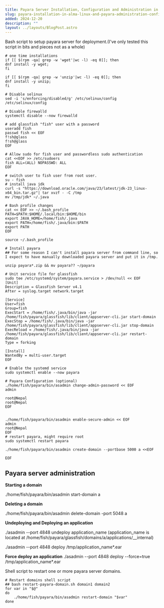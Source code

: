 ```yaml
---
title: Payara Server Installation, Configuration and Administration in Alma Linux 9
slug: payara-installation-in-alma-linux-and-payara-administration-configuration
added: 2024-12-20
description: ""
layout: ../layouts/BlogPost.astro
---
```


Bash script to setup payara server for deployment.(I've only tested this script in bits and pieces not as a whole)

```
# one time installations
if [[ $(rpm -qa| grep -w 'wget'|wc -l) -eq 0]]; then
dnf install -y wget;
fi

if [[ $(rpm -qa| grep -w 'unzip'|wc -l) -eq 0]]; then
dnf install -y unzip;
fi

# Disable selinux
sed -i 's/enforcing/disabled/g' /etc/selinux/config /etc/selinux/config

# Disable firewalld
systemctl disable --now firewalld

# add glassfish "fish" user with a password
useradd fish
passwd fish << EOF
f!sh@glass
f!sh@glass
EOF

# Allow sudo for fish user and passwordless sudo authentication
cat <<EOF >> /etc/sudoers
fish ALL=(ALL) NOPASSWD: ALL
EOF

# switch user to fish user from root user.
su - fish
# install java jdk
curl -s "https://download.oracle.com/java/23/latest/jdk-23_linux-x64_bin.tar.gz"| tar xvzf - -C /tmp
mv /tmp/jdk* ~/.java

# Bash profile changes
cat << EOF >> ~/.bash_profile
PATH=$PATH:$HOME/.local/bin:$HOME/bin
export JAVA_HOME=/home/fish/.java
export PATH=/home/fish/.java/bin:$PATH
export PATH
EOF

source ~/.bash_profile

# Install payara
## For some reason I can't install payara server from command line, so I expect to have manually downloaded payara server and put it in /tmp.

unzip payara*.zip && mv payara?? ~/payara

# Unit service file for glassfish
sudo tee /etc/systemd/system/payara.service > /dev/null << EOF
[Unit]
Description = GlassFish Server v4.1
After = syslog.target network.target

[Service]
User=fish
Group=fish
ExecStart = /home/fish/.java/bin/java -jar /home/fish/payara/glassfish/lib/client/appserver-cli.jar start-domain
ExecStop = /home/fish/.java/bin/java -jar /home/fish/payara/glassfish/lib/client/appserver-cli.jar stop-domain
ExecReload = /home/fish/.java/bin/java -jar /home/fish/payara/glassfish/lib/client/appserver-cli.jar restart-domain
Type = forking

[Install]
WantedBy = multi-user.target
EOF

# Enable the systemd service
sudo systemctl enable --now payara

# Payara Configuration (optional)
./home/fish/payara/bin/asadmin change-admin-password << EOF
admin

root@Nepal
root@Nepal
EOF


./home/fish/payara/bin/asadmin enable-secure-admin << EOF
admin
root@Nepal
EOF
# restart payara, might require root
sudo systemctl restart payara

./home/fish/payara/bin/asadmin create-domain --portbase 5000 a <<EOF

EOF
```

## Payara server administration

**Starting a domain**

./home/fish/payara/bin/asadmin start-domain a

**Deleting a domain**

./home/fish/payara/bin/asadmin delete-domain -port 5048 a

**Undeploying and Deploying an application**

./asadmin --port 4848 undeploy application_name
(application_name is located at /home/fish/payara/glassfish/domains/a/applications/\_\_internal)

./asadmin --port 4848 deploy /tmp/application_name\*.ear

**Force deploy an application**
./asadmin --port 4848 deploy --force=true /tmp/application_name\*.ear

Shell script to restart one or more payara server domains.

```
# Restart domains shell script
## bash restart-payara-domain.sh domain1 domain2
for var in "$@"
do
    ./home/fish/payara/bin/asadmin restart-domain "$var"
done
```
